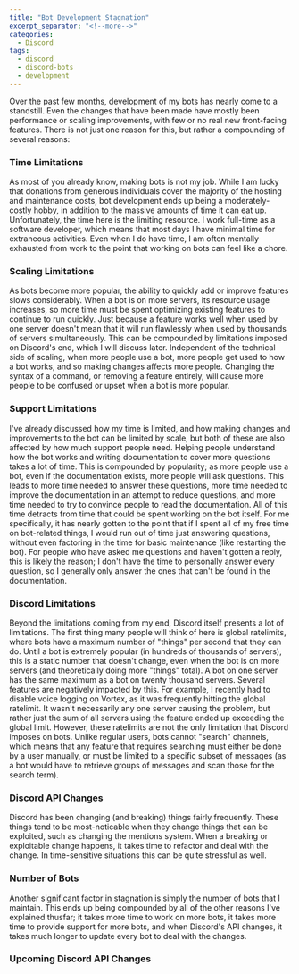 ```yaml
---
title: "Bot Development Stagnation"
excerpt_separator: "<!--more-->"
categories:
  - Discord
tags:
  - discord
  - discord-bots
  - development
---
```


Over the past few months, development of my bots has nearly come to a standstill. Even the changes that have been made have mostly been performance or scaling improvements, with few or no real new front-facing features. There is not just one reason for this, but rather a compounding of several reasons:

<!--more-->

### Time Limitations
As most of you already know, making bots is not my job. While I am lucky that donations from generous individuals cover the majority of the hosting and maintenance costs, bot development ends up being a moderately-costly hobby, in addition to the massive amounts of time it can eat up. Unfortunately, the time here is the limiting resource. I work full-time as a software developer, which means that most days I have minimal time for extraneous activities. Even when I do have time, I am often mentally exhausted from work to the point that working on bots can feel like a chore. 

### Scaling Limitations
As bots become more popular, the ability to quickly add or improve features slows considerably. When a bot is on more servers, its resource usage increases, so more time must be spent optimizing existing features to continue to run quickly. Just because a feature works well when used by one server doesn't mean that it will run flawlessly when used by thousands of servers simultaneously. This can be compounded by limitations imposed on Discord's end, which I will discuss later. Independent of the technical side of scaling, when more people use a bot, more people get used to how a bot works, and so making changes affects more people. Changing the syntax of a command, or removing a feature entirely, will cause more people to be confused or upset when a bot is more popular.

### Support Limitations
I've already discussed how my time is limited, and how making changes and improvements to the bot can be limited by scale, but both of these are also affected by how much support people need. Helping people understand how the bot works and writing documentation to cover more questions takes a lot of time. This is compounded by popularity; as more people use a bot, even if the documentation exists, more people will ask questions. This leads to more time needed to answer these questions, more time needed to improve the documentation in an attempt to reduce questions, and more time needed to try to convince people to read the documentation. All of this time detracts from time that could be spent working on the bot itself. For me specifically, it has nearly gotten to the point that if I spent all of my free time on bot-related things, I would run out of time just answering questions, without even factoring in the time for basic maintenance (like restarting the bot). For people who have asked me questions and haven't gotten a reply, this is likely the reason; I don't have the time to personally answer every question, so I generally only answer the ones that can't be found in the documentation.

### Discord Limitations
Beyond the limitations coming from my end, Discord itself presents a lot of limitations. The first thing many people will think of here is global ratelimits, where bots have a maximum number of "things" per second that they can do. Until a bot is extremely popular (in hundreds of thousands of servers), this is a static number that doesn't change, even when the bot is on more servers (and theoretically doing more "things" total). A bot on one server has the same maximum as a bot on twenty thousand servers. Several features are negatively impacted by this. For example, I recently had to disable voice logging on Vortex, as it was frequently hitting the global ratelimit. It wasn't necessarily any one server causing the problem, but rather just the sum of all servers using the feature ended up exceeding the global limit. However, these ratelimits are not the only limitation that Discord imposes on bots. Unlike regular users, bots cannot "search" channels, which means that any feature that requires searching must either be done by a user manually, or must be limited to a specific subset of messages (as a bot would have to retrieve groups of messages and scan those for the search term). 

### Discord API Changes
Discord has been changing (and breaking) things fairly frequently. These things tend to be most-noticable when they change things that can be exploited, such as changing the mentions system. When a breaking or exploitable change happens, it takes time to refactor and deal with the change. In time-sensitive situations this can be quite stressful as well.

### Number of Bots
Another significant factor in stagnation is simply the number of bots that I maintain. This ends up being compounded by all of the other reasons I've explained thusfar; it takes more time to work on more bots, it takes more time to provide support for more bots, and when Discord's API changes, it takes much longer to update every bot to deal with the changes.

### Upcoming Discord API Changes
